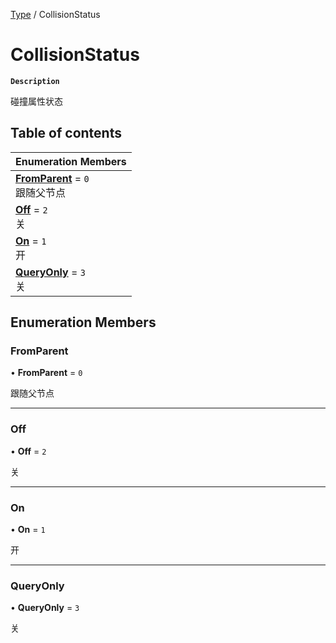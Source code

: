 [Type](../modules/Type.Type.md) / CollisionStatus

# CollisionStatus <Badge type="tip" text="Enumeration" /> 

**`Description`**

碰撞属性状态

## Table of contents

| Enumeration Members |
| :-----|
| **[FromParent](Type.CollisionStatus.md#fromparent)** = ``0`` <br> 跟随父节点|
| **[Off](Type.CollisionStatus.md#off)** = ``2`` <br> 关|
| **[On](Type.CollisionStatus.md#on)** = ``1`` <br> 开|
| **[QueryOnly](Type.CollisionStatus.md#queryonly)** = ``3`` <br> 关|

## Enumeration Members

### FromParent  

• **FromParent** = ``0``

跟随父节点

___

### Off  

• **Off** = ``2``

关

___

### On  

• **On** = ``1``

开

___

### QueryOnly  

• **QueryOnly** = ``3``

关
